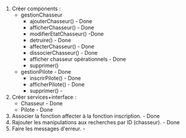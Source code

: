 1. Créer components :
    - gestionChasseur
        - ajouterChasseur() - Done
        - afficherChasseur() - Done
        - modifierEtatChasseur() -Done
        - detruire() - Done
        - affecterChasseur() - Done
        - dissocierChasseur() - Done
        - afficher chasseur opérationnels - Done
        - supprimer() 
    - gestionPilote - Done
        - inscrirPilote() - Done
        - afficherPilote() - Done
        - supprimer() -
2. Créer services+interface :
    - Chasseur - Done
    - Pilote - Done
3. Associer la fonction affecter à la fonction inscription. - Done
4. Rajouter les manipulations aux recherches par ID (chasseur). - Done
5. Faire les messages d'erreur. - 